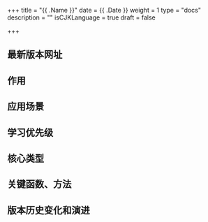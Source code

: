 +++
title = "{{ .Name }}"
date = {{ .Date }}
weight = 1
type = "docs"
description = ""
isCJKLanguage = true
draft = false

+++

## 最新版本网址



## 作用



## 应用场景



## 学习优先级



## 核心类型



## 关键函数、方法



## 版本历史变化和演进
